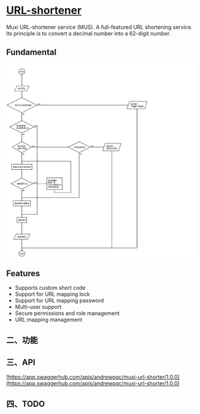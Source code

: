 # [URL-shortener](https://github.com/Muxi-Studio/URL-shortener)
Muxi URL-shortener service (MUS). A full-featured URL shortening service. 
Its principle is to convert a decimal number into a 62-digit number.

## Fundamental
![](/images/index.svg)

## Features
- Supports custom short code
- Support for URL mapping lock
- Support for URL mapping password
- Multi-user support
- Secure permissions and role management
- URL mapping management


## 二、功能


## 三、API
[https://app.swaggerhub.com/apis/andrewpqc/muxi-url-shorter/1.0.0](https://app.swaggerhub.com/apis/andrewpqc/muxi-url-shorter/1.0.0)

## 四、TODO